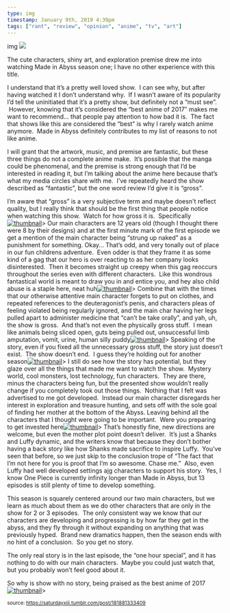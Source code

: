 ```yaml
---
type: img
timestamp: January 9th, 2019 4:39pm
tags: ["rant", "review", "opinion", "anime", "tv", "art"]
---
```

img
<img src="https://saturdayxiii.github.io/media/181881333409.png"/>
                                                                                          
The cute characters, shiny art, and exploration premise drew me into watching Made in Abyss season one; I have no other experience with this title.

I understand that it’s a pretty well loved show.  I can see why, but after having watched it I don’t understand why.  If I wasn’t aware of its popularity I’d tell the uninitiated that it’s a pretty show, but definitely not a “must see”.  However, knowing that it’s considered the “best anime of 2017″ makes me want to recommend… that people pay attention to how bad it is.  The fact that shows like this are considered the “best” is why I rarely watch anime anymore.  Made in Abyss definitely contributes to my list of reasons to not like anime.

I will grant that the artwork, music, and premise are fantastic, but these three things do not a complete anime make.  It’s possible that the manga could be phenomenal, and the premise is strong enough that I’d be interested in reading it, but I’m talking about the anime here because that’s what my media circles share with me.  I’ve repeatedly heard the show described as “fantastic”, but the one word review I’d give it is “gross”.

I’m aware that “gross” is a very subjective term and maybe doesn't reflect quality, but I really think that should be the first thing that people notice when watching this show.  Watch for how gross it is.  Specifically[![thumbnail](http://i3.ytimg.com/vi//maxresdefault.jpg)](https://www.youtube.com/watch?v=)>
Our main characters are 12 years old (though I thought there were 8 by their designs) and at the first minute mark of the first episode we get a mention of the main character being “strung up naked” as a punishment for something. Okay… That’s odd, and very tonally out of place in our fun childrens adventure.  Even odder is that they frame it as some kind of a gag that our hero is over reacting to as her company looks disinterested.  Then it becomes straight up creepy when this gag reoccurs throughout the series even with different characters.  Like this wondrous fantastical world is meant to draw you in and entice you, and hey also child abuse is a staple here, neat huh[![thumbnail](http://i3.ytimg.com/vi//maxresdefault.jpg)](https://www.youtube.com/watch?v=)>
Combine that with the times that our otherwise attentive main character forgets to put on clothes, and repeated references to the deuteragonist‘s penis, and characters pleas of feeling violated being regularly ignored, and the main char having her legs pulled apart to administer medicine that “can’t be take orally”, and yah, uh, the show is gross.  And that’s not even the physically gross stuff.  I mean like animals being sliced open, guts being pulled out, unsuccessful limb amputation, vomit, urine, human silly puddy[![thumbnail](http://i3.ytimg.com/vi//maxresdefault.jpg)](https://www.youtube.com/watch?v=)>
Speaking of the story, even if you fixed all the unnecessary gross stuff, the story just doesn’t exist.  The show doesn’t end.  I guess they’re holding out for another season[![thumbnail](http://i3.ytimg.com/vi//maxresdefault.jpg)](https://www.youtube.com/watch?v=)>
I still do see how the story has potential, but they glaze over all the things that made me want to watch the show.  Mystery world, cool monsters, lost technology, fun characters.  They are there, minus the characters being fun, but the presented show wouldn’t really change if you completely took out those things.  Nothing that I felt was advertised to me got developed.  Instead our main character disregards her interest in exploration and treasure hunting, and sets off with the sole goal of finding her mother at the bottom of the Abyss. Leaving behind all the characters that I thought were going to be important.  Were you preparing to get invested here[![thumbnail](http://i3.ytimg.com/vi//maxresdefault.jpg)](https://www.youtube.com/watch?v=)>
That’s honestly fine, new directions are welcome, but even the mother plot point doesn’t deliver.  It’s just a Shanks and Luffy dynamic, and the writers know that because they don’t bother having a back story like how Shanks made sacrifice to inspire Luffy.  You’ve seen that before, so we just skip to the conclusion trope of “The fact that I’m not here for you is proof that I’m so awesome. Chase me.”  Also, even Luffy had well developed settings ajg characters to support his story.  Yes, I know One Piece is currently infinity longer than Made in Abyss, but 13 episodes is still plenty of time to develop something.

This season is squarely centered around our two main characters, but we learn as much about them as we do other characters that are only in the show for 2 or 3 episodes.  The only consistent way we know that our characters are developing and progressing is by how far they get in the abyss, and they fly through it without expanding on anything that was previously hyped.  Brand new dramatics happen, then the season ends with no hint of a conclusion.  So you get no story.  

The only real story is in the last episode, the “one hour special”, and it has nothing to do with our main characters.  Maybe you could just watch that, but you probably won’t feel good about it.

So why is show with no story, being praised as the best anime of 2017[![thumbnail](http://i3.ytimg.com/vi//maxresdefault.jpg)](https://www.youtube.com/watch?v=)> 
                                    
                
                
                
                
                                
<small>source: https://saturdayxiii.tumblr.com/post/181881333409</small>